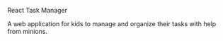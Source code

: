 React Task Manager 

A web application for kids to manage and organize their tasks with help from minions.
